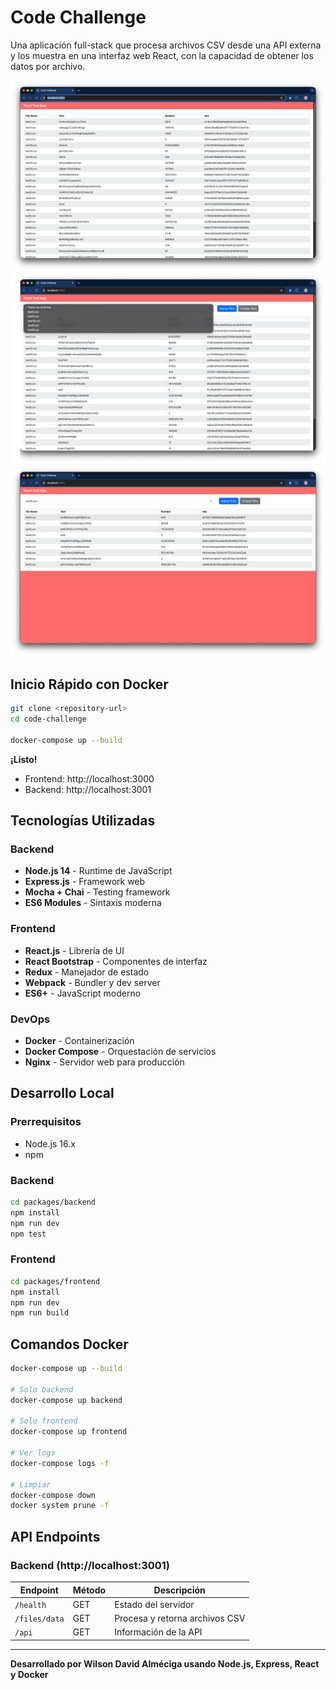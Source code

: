 # Code Challenge

Una aplicación full-stack que procesa archivos CSV desde una API externa y los muestra en una interfaz web React, con la capacidad de obtener los datos por archivo.

![Screenshot](screenshot.png)
![](opcionales1.png)
![](opcionales2.png)

## Inicio Rápido con Docker

```bash
git clone <repository-url>
cd code-challenge

docker-compose up --build
```

**¡Listo!** 
- Frontend: http://localhost:3000
- Backend: http://localhost:3001


## Tecnologías Utilizadas

### Backend
- **Node.js 14** - Runtime de JavaScript
- **Express.js** - Framework web
- **Mocha + Chai** - Testing framework
- **ES6 Modules** - Sintaxis moderna

### Frontend
- **React.js** - Librería de UI
- **React Bootstrap** - Componentes de interfaz
- **Redux** - Manejador de estado
- **Webpack** - Bundler y dev server
- **ES6+** - JavaScript moderno

### DevOps
- **Docker** - Containerización
- **Docker Compose** - Orquestación de servicios
- **Nginx** - Servidor web para producción

## Desarrollo Local

### Prerrequisitos
- Node.js 16.x
- npm

### Backend
```bash
cd packages/backend
npm install
npm run dev
npm test
```

### Frontend
```bash
cd packages/frontend
npm install
npm run dev
npm run build
```

## Comandos Docker

```bash
docker-compose up --build

# Solo backend
docker-compose up backend

# Solo frontend
docker-compose up frontend

# Ver logs
docker-compose logs -f

# Limpiar
docker-compose down
docker system prune -f
```

## API Endpoints

### Backend (http://localhost:3001)

| Endpoint | Método | Descripción |
|----------|--------|-------------|
| `/health` | GET | Estado del servidor |
| `/files/data` | GET | Procesa y retorna archivos CSV |
| `/api` | GET | Información de la API |

---

**Desarrollado por Wilson David Alméciga usando Node.js, Express, React y Docker**